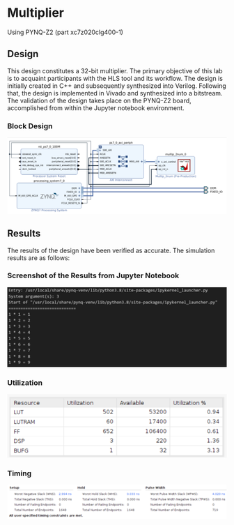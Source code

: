# Multiplier

Using PYNQ-Z2 (part xc7z020clg400-1)

## Design

This design constitutes a 32-bit multiplier. The primary objective of this lab is to acquaint participants with the HLS tool and its workflow. The design is initially created in C++ and subsequently synthesized into Verilog. Following that, the design is implemented in Vivado and synthesized into a bitstream. The validation of the design takes place on the PYNQ-Z2 board, accomplished from within the Jupyter notebook environment.

### Block Design 
![Alt text](image.png)

## Results

The results of the design have been verified as accurate. The simulation results are as follows:

### Screenshot of the Results from Jupyter Notebook
![Alt text](image-3.png)

### Utilization
![Alt text](image-1.png)

### Timing
![Alt text](image-2.png)